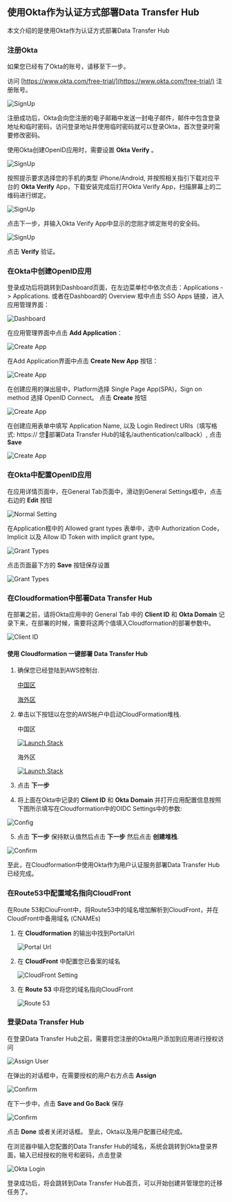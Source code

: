 ## 使用Okta作为认证方式部署Data Transfer Hub

本文介绍的是使用Okta作为认证方式部署Data Transfer Hub

### 注册Okta

如果您已经有了Okta的账号，请移至下一步。

访问 [https://www.okta.com/free-trial/](https://www.okta.com/free-trial/) 注册账号。

![SignUp](./images/signup.jpg)

注册成功后，Okta会向您注册的电子邮箱中发送一封电子邮件，邮件中包含登录地址和临时密码，访问登录地址并使用临时密码就可以登录Okta，首次登录时需要修改密码。

使用Okta创建OpenID应用时，需要设置 **Okta Verify** 。

![SignUp](./images/setup.jpg)

按照提示要求选择您的手机的类型 iPhone/Android, 并按照相关指引下载对应平台的 **Okta Verify** App，下载安装完成后打开Okta Verify App，扫描屏幕上的二维码进行绑定。

![SignUp](./images/qrcode.jpg)

点击下一步，并输入Okta Verify App中显示的您刚才绑定账号的安全码。

![SignUp](./images/safecode.jpg)

点击 **Verify** 验证。

### 在Okta中创建OpenID应用

登录成功后将跳转到Dashboard页面，在左边菜单栏中依次点击：Applications -> Applications. 或者在Dashboard的 Overview 框中点击  SSO Apps 链接，进入应用管理界面：

![Dashboard](./images/dashboard.jpg)

在应用管理界面中点击 **Add Application**：

![Create App](./images/create-app.jpg)

在Add Application界面中点击 **Create New App** 按钮：

![Create App](./images/create-app2.jpg)

在创建应用的弹出层中，Platform选择 Single Page App(SPA)，Sign on method 选择 OpenID Connect。 点击 **Create** 按钮

![Create App](./images/create-app3.jpg)

在创建应用表单中填写 Application Name, 以及 Login Redirect URIs（填写格式: https:// 您部署Data Transfer Hub的域名/authentication/callback）, 点击 **Save**

![Create App](./images/create-app4.jpg)

### 在Okta中配置OpenID应用

在应用详情页面中，在General Tab页面中，滑动到General Settings框中，点击右边的 **Edit** 按钮

![Normal Setting](./images/settings.jpg)

在Application框中的 Allowed grant types 表单中，选中 Authorization Code， Implicit 以及 Allow ID Token with implicit grant type。

![Grant Types](./images/implicit.jpg)

点击页面最下方的 **Save** 按钮保存设置

![Grant Types](./images/save.jpg)

### 在Cloudformation中部署Data Transfer Hub

在部署之前，请将Okta应用中的 General Tab 中的 **Client ID** 和 **Okta Domain** 记录下来，在部署的时候，需要将这两个值填入Cloudformation的部署参数中。

![Client ID](./images/clientid.jpg)

#### 使用 Cloudformation 一键部署 Data Transfer Hub

1. 确保您已经登陆到AWS控制台.

    [中国区](https://console.amazonaws.cn/console/home)

    [海外区](https://console.aws.amazon.com/console/home)

2. 单击以下按钮以在您的AWS帐户中启动CloudFormation堆栈.

    中国区

    [![Launch Stack](../../../launch-stack.png)](https://console.amazonaws.cn/cloudformation/home#/stacks/create/template?stackName=DataReplicationHub&templateURL=https://aws-gcr-solutions.s3.cn-north-1.amazonaws.com.cn/Data-Transfer-hub/latest/DataTransferHub-openid.template)

    海外区

    [![Launch Stack](../../../launch-stack.png)](https://console.aws.amazon.com/cloudformation/home#/stacks/create/template?stackName=DataReplicationHub&templateURL=https://aws-gcr-solutions.s3.amazonaws.com/Data-Transfer-hub/latest/DataTransferHub-openid.template)

3. 点击 **下一步**

4. 将上面在Okta中记录的 **Client ID** 和 **Okta Domain** 并打开应用配置信息按照下图所示填写在Cloudformation中的OIDC Settings中的参数:

  ![Config](./images/cf-config.jpg)
   
5. 点击 **下一步** 保持默认值然后点击 **下一步** 然后点击 **创建堆栈**.

  ![Confirm](./images/cf-check.jpg)

至此，在Cloudformation中使用Okta作为用户认证服务部署Data Transfer Hub已经完成。

### 在Route53中配置域名指向CloudFront

在Route 53和ClouFront中，将Route53中的域名增加解析到CloudFront，并在CloudFront中备用域名 (CNAMEs)

1. 在 **Cloudformation** 的输出中找到PortalUrl

   ![Portal Url](../../images/oidc-app-setting-output.jpg)

2. 在 **CloudFront** 中配置您已备案的域名

   ![CloudFront Setting](../../images/oidc-app-setting-cfn.jpg)

3. 在 **Route 53** 中将您的域名指向CloudFront

   ![Route 53](../../images/oidc-app-setting-r53.jpg)

### 登录Data Transfer Hub

在登录Data Transfer Hub之前，需要将您注册的Okta用户添加到应用进行授权访问

   ![Assign User](./images/assign-user.jpg)

在弹出的对话框中，在需要授权的用户右方点击 **Assign**

   ![Confirm](./images/user-list.jpg)

在下一步中，点击 **Save and Go Back** 保存

   ![Confirm](./images/user-save.jpg)

点击 **Done** 或者关闭对话框。 至此，Okta以及用户配置已经完成。

在浏览器中输入您配置的Data Transfer Hub的域名，系统会跳转到Okta登录界面，输入已经授权的账号和密码，点击登录

  ![Okta Login](./images/okta-login.jpg)

登录成功后，将会跳转到Data Transfer Hub首页，可以开始创建并管理您的迁移任务了。



